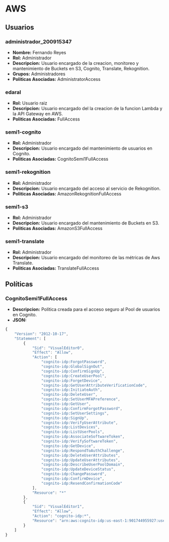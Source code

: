 # AWS
## Usuarios

### administrador_200915347
* **Nombre:** Fernando Reyes
* **Rol:** Administrador
* **Descripcion:** Usuario encargado de la creacion, monitoreo y mantenimiento de Buckets en S3, Cognito, Translate, Rekognition.
* **Grupos:** Administradores
* **Politicas Asociadas:** AdministratorAccess

### edaral
* **Rol:** Usuario raiz
* **Descripcion:** Usuario encargado del la creacion de la funcion Lambda y la API Gateway en AWS.
* **Politicas Asociadas:** FullAccess

### semi1-cognito
* **Rol:** Administrador
* **Descripcion:** Usuario encargado del mantenimiento de usuarios en Cognito.
* **Politicas Asociadas:** CognitoSemi1FullAccess

### semi1-rekognition
* **Rol:** Administrador
* **Descripcion:** Usuario encargado del acceso al servicio de Rekognition.
* **Politicas Asociadas:** AmazonRekognitionFullAccess

### semi1-s3
* **Rol:** Administrador
* **Descripcion:** Usuario encargado del mantenimiento de Buckets en S3.
* **Politicas Asociadas:** AmazonS3FullAccess

### semi1-translate
* **Rol:** Administrador
* **Descripcion:** Usuario encargado del monitoreo de las métricas de Aws Translate.
* **Politicas Asociadas:** TranslateFullAccess

## Políticas
### CognitoSemi1FullAccess
* **Descripcion:** Política creada para el acceso seguro al Pool de usuarios en Cognito.
* **JSON:**
````js
{
    "Version": "2012-10-17",
    "Statement": [
        {
            "Sid": "VisualEditor0",
            "Effect": "Allow",
            "Action": [
                "cognito-idp:ForgotPassword",
                "cognito-idp:GlobalSignOut",
                "cognito-idp:ConfirmSignUp",
                "cognito-idp:CreateUserPool",
                "cognito-idp:ForgetDevice",
                "cognito-idp:GetUserAttributeVerificationCode",
                "cognito-idp:InitiateAuth",
                "cognito-idp:DeleteUser",
                "cognito-idp:SetUserMFAPreference",
                "cognito-idp:GetUser",
                "cognito-idp:ConfirmForgotPassword",
                "cognito-idp:SetUserSettings",
                "cognito-idp:SignUp",
                "cognito-idp:VerifyUserAttribute",
                "cognito-idp:ListDevices",
                "cognito-idp:ListUserPools",
                "cognito-idp:AssociateSoftwareToken",
                "cognito-idp:VerifySoftwareToken",
                "cognito-idp:GetDevice",
                "cognito-idp:RespondToAuthChallenge",
                "cognito-idp:DeleteUserAttributes",
                "cognito-idp:UpdateUserAttributes",
                "cognito-idp:DescribeUserPoolDomain",
                "cognito-idp:UpdateDeviceStatus",
                "cognito-idp:ChangePassword",
                "cognito-idp:ConfirmDevice",
                "cognito-idp:ResendConfirmationCode"
            ],
            "Resource": "*"
        },
        {
            "Sid": "VisualEditor1",
            "Effect": "Allow",
            "Action": "cognito-idp:*",
            "Resource": "arn:aws:cognito-idp:us-east-1:901744955927:userpool/us-east-1_M6reKjtuU"
        }
    ]
}

````
